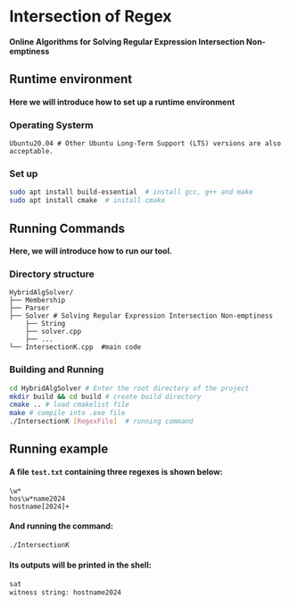 # Intersection of Regex
#### Online Algorithms for Solving Regular Expression Intersection Non-emptiness
## Runtime environment
#### Here we will introduce how to set up a runtime environment

### Operating Systerm
```shell
Ubuntu20.04 # Other Ubuntu Long-Term Support (LTS) versions are also acceptable.
```

### Set up
```bash
sudo apt install build-essential  # install gcc, g++ and make
sudo apt install cmake  # install cmake
```

## Running Commands
#### Here, we will introduce how to run our tool.

### Directory structure
```shell
HybridAlgSolver/
├── Membership
├── Parser
├── Solver # Solving Regular Expression Intersection Non-emptiness
    ├── String
    ├── solver.cpp
    ├── ...
└── IntersectionK.cpp  #main code
```
### Building and Running
```bash
cd HybridAlgSolver # Enter the root directory of the project
mkdir build && cd build # create build directory
cmake .. # load cmakelist file
make # compile into .exe file
./IntersectionK [RegexFile]  # running command
```
## Running example
 
#### A file `test.txt` containing three regexes is shown below:
```
\w*
hos\w*name2024
hostname[2024]+
```
#### And running the command:
```bash
./IntersectionK 
```
#### Its outputs will be printed in the shell:
```bash
sat
witness string: hostname2024
```
